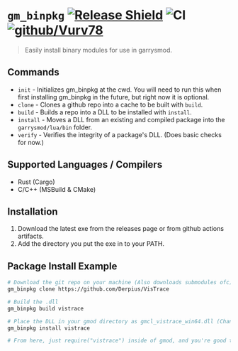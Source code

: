 # ``gm_binpkg`` [![Release Shield](https://img.shields.io/github/v/release/Vurv78/gm_binpkg)](https://github.com/Vurv78/gm_binpkg/releases/latest) ![CI](https://github.com/Vurv78/Autorun-rs/workflows/Build/badge.svg) [![github/Vurv78](https://img.shields.io/discord/824727565948157963?label=Discord&logo=discord&logoColor=ffffff&labelColor=7289DA&color=2c2f33)](https://discord.gg/epJFC6cNsw)
> Easily install binary modules for use in garrysmod.  

## Commands
* ``init`` - Initializes gm_binpkg at the cwd. You will need to run this when first installing gm_binpkg in the future, but right now it is optional.
* ``clone`` - Clones a github repo into a cache to be built with ``build``.
* ``build`` - Builds a repo into a DLL to be installed with ``install``.
* ``install`` - Moves a DLL from an existing and compiled package into the ``garrysmod/lua/bin`` folder.
* ``verify`` - Verifies the integrity of a package's DLL. (Does basic checks for now.)

## Supported Languages / Compilers
* Rust (Cargo)
* C/C++ (MSBuild & CMake)

## Installation
1. Download the latest exe from the releases page or from github actions artifacts.
2. Add the directory you put the exe in to your PATH.

## Package Install Example
```bash
# Download the git repo on your machine (Also downloads submodules ofc)
gm_binpkg clone https://github.com/Derpius/VisTrace

# Build the .dll
gm_binpkg build vistrace

# Place the DLL in your gmod directory as gmcl_vistrace_win64.dll (Changes depending on your arch and machine)
gm_binpkg install vistrace

# From here, just require("vistrace") inside of gmod, and you're good to go!
```
